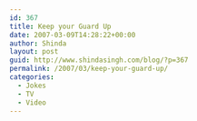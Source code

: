 ```yaml
---
id: 367
title: Keep your Guard Up
date: 2007-03-09T14:28:22+00:00
author: Shinda
layout: post
guid: http://www.shindasingh.com/blog/?p=367
permalink: /2007/03/keep-your-guard-up/
categories:
  - Jokes
  - TV
  - Video
---
```


